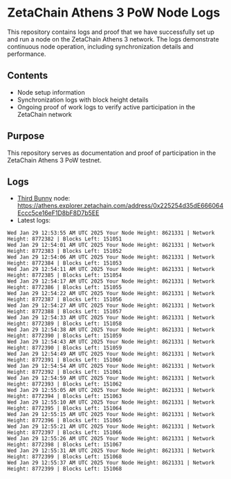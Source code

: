 # ZetaChain Athens 3 PoW Node Logs
This repository contains logs and proof that we have successfully set up and run a node on the ZetaChain Athens 3 network. The logs demonstrate continuous node operation, including synchronization details and performance.

## Contents
- Node setup information
- Synchronization logs with block height details
- Ongoing proof of work logs to verify active participation in the ZetaChain network

## Purpose
This repository serves as documentation and proof of participation in the ZetaChain Athens 3 PoW testnet.

## Logs

- [Third Bunny](https://thirdbunny.xyz/) node: https://athens.explorer.zetachain.com/address/0x225254d35dE666064Eccc5ce16eF1D8bF8D7b5EE
- Latest logs:
```
Wed Jan 29 12:53:55 AM UTC 2025 Your Node Height: 8621331 | Network Height: 8772382 | Blocks Left: 151051
Wed Jan 29 12:54:01 AM UTC 2025 Your Node Height: 8621331 | Network Height: 8772383 | Blocks Left: 151052
Wed Jan 29 12:54:06 AM UTC 2025 Your Node Height: 8621331 | Network Height: 8772384 | Blocks Left: 151053
Wed Jan 29 12:54:11 AM UTC 2025 Your Node Height: 8621331 | Network Height: 8772385 | Blocks Left: 151054
Wed Jan 29 12:54:17 AM UTC 2025 Your Node Height: 8621331 | Network Height: 8772386 | Blocks Left: 151055
Wed Jan 29 12:54:22 AM UTC 2025 Your Node Height: 8621331 | Network Height: 8772387 | Blocks Left: 151056
Wed Jan 29 12:54:27 AM UTC 2025 Your Node Height: 8621331 | Network Height: 8772388 | Blocks Left: 151057
Wed Jan 29 12:54:33 AM UTC 2025 Your Node Height: 8621331 | Network Height: 8772389 | Blocks Left: 151058
Wed Jan 29 12:54:38 AM UTC 2025 Your Node Height: 8621331 | Network Height: 8772390 | Blocks Left: 151059
Wed Jan 29 12:54:43 AM UTC 2025 Your Node Height: 8621331 | Network Height: 8772390 | Blocks Left: 151059
Wed Jan 29 12:54:49 AM UTC 2025 Your Node Height: 8621331 | Network Height: 8772391 | Blocks Left: 151060
Wed Jan 29 12:54:54 AM UTC 2025 Your Node Height: 8621331 | Network Height: 8772392 | Blocks Left: 151061
Wed Jan 29 12:54:59 AM UTC 2025 Your Node Height: 8621331 | Network Height: 8772393 | Blocks Left: 151062
Wed Jan 29 12:55:05 AM UTC 2025 Your Node Height: 8621331 | Network Height: 8772394 | Blocks Left: 151063
Wed Jan 29 12:55:10 AM UTC 2025 Your Node Height: 8621331 | Network Height: 8772395 | Blocks Left: 151064
Wed Jan 29 12:55:15 AM UTC 2025 Your Node Height: 8621331 | Network Height: 8772396 | Blocks Left: 151065
Wed Jan 29 12:55:21 AM UTC 2025 Your Node Height: 8621331 | Network Height: 8772397 | Blocks Left: 151066
Wed Jan 29 12:55:26 AM UTC 2025 Your Node Height: 8621331 | Network Height: 8772398 | Blocks Left: 151067
Wed Jan 29 12:55:31 AM UTC 2025 Your Node Height: 8621331 | Network Height: 8772399 | Blocks Left: 151068
Wed Jan 29 12:55:37 AM UTC 2025 Your Node Height: 8621331 | Network Height: 8772399 | Blocks Left: 151068
```
